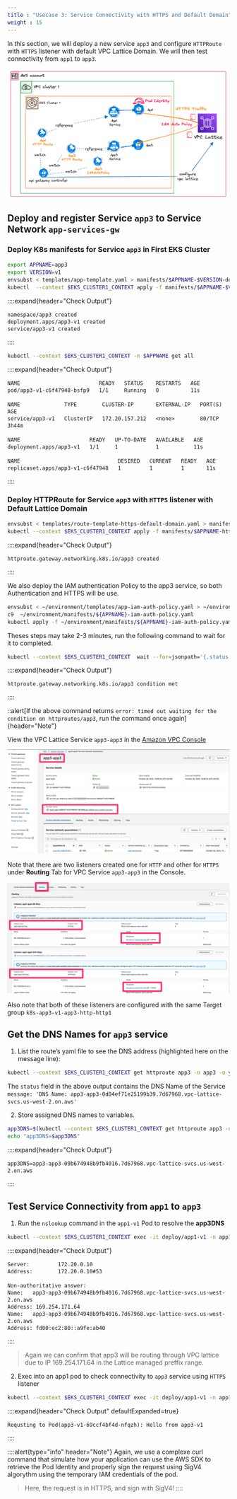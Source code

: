 ```yaml
---
title : "Usecase 3: Service Connectivity with HTTPS and Default Domain"
weight : 15
---
```


In this section, we will deploy a new service `app3` and configure `HTTPRoute` with `HTTPS` listener with default VPC Lattice Domain. We will then test connectivity from `app1` to `app3`.

![](/static/images/6-network-security/2-vpc-lattice-service-access/lattice-usecase3.png)

## Deploy and register Service `app3` to Service Network `app-services-gw`

### Deploy K8s manifests for Service `app3` in First EKS Cluster

```bash
export APPNAME=app3
export VERSION=v1
envsubst < templates/app-template.yaml > manifests/$APPNAME-$VERSION-deploy.yaml
kubectl  --context $EKS_CLUSTER1_CONTEXT apply -f manifests/$APPNAME-$VERSION-deploy.yaml
```

::::expand{header="Check Output"}
```
namespace/app3 created
deployment.apps/app3-v1 created
service/app3-v1 created
```
::::


```bash
kubectl --context $EKS_CLUSTER1_CONTEXT -n $APPNAME get all
```

::::expand{header="Check Output"}
```
NAME                         READY   STATUS    RESTARTS   AGE
pod/app3-v1-c6f47948-bsfp9   1/1     Running   0          11s

NAME              TYPE        CLUSTER-IP       EXTERNAL-IP   PORT(S)   AGE
service/app3-v1   ClusterIP   172.20.157.212   <none>        80/TCP    3h44m

NAME                      READY   UP-TO-DATE   AVAILABLE   AGE
deployment.apps/app3-v1   1/1     1            1           11s

NAME                               DESIRED   CURRENT   READY   AGE
replicaset.apps/app3-v1-c6f47948   1         1         1       11s
```
::::

### Deploy HTTPRoute for Service `app3` with `HTTPS` listener with Default Lattice Domain

```bash
envsubst < templates/route-template-https-default-domain.yaml > manifests/$APPNAME-https-default-domain.yaml
kubectl --context $EKS_CLUSTER1_CONTEXT apply -f manifests/$APPNAME-https-default-domain.yaml
```

::::expand{header="Check Output"}
```
httproute.gateway.networking.k8s.io/app3 created
```
::::

We also deploy the IAM authentication Policy to the app3 service, so both Authentication and HTTPS will be use.

```bash
envsubst < ~/environment/templates/app-iam-auth-policy.yaml > ~/environment/manifests/${APPNAME}-iam-auth-policy.yaml
c9  ~/environment/manifests/${APPNAME}-iam-auth-policy.yaml
kubectl apply -f ~/environment/manifests/${APPNAME}-iam-auth-policy.yaml
```

Theses steps may take 2-3 minutes, run the following command to wait for it to completed.

```bash
kubectl --context $EKS_CLUSTER1_CONTEXT  wait --for=jsonpath='{.status.parents[-1:].conditions[-1:].reason}'=ResolvedRefs httproute/$APPNAME -n $APPNAME
```

::::expand{header="Check Output"}
```
httproute.gateway.networking.k8s.io/app3 condition met
```
::::

::alert[If the above command returns `error: timed out waiting for the condition on httproutes/app3`, run the command once again]{header="Note"}

View the VPC Lattice Service `app3-app3` in the [Amazon VPC Console](https://us-west-2.console.aws.amazon.com/vpc/home?region=us-west-2#Services:)

![app3-service.png](/static/images/6-network-security/2-vpc-lattice-service-access/app3-service.png)


Note that there are two listeners created one for `HTTP` and other for `HTTPS` under **Routing** Tab for VPC Service `app3-app3` in the Console.

![app3-routes.png](/static/images/6-network-security/2-vpc-lattice-service-access/app3-routes.png)

Also note that both of these listeners are configured with the same Target group `k8s-app3-v1-app3-http-http1`

## Get the DNS Names for `app3` service

1. List the route’s yaml file to see the DNS address (highlighted here on the message line): 

```bash
kubectl --context $EKS_CLUSTER1_CONTEXT get httproute app3 -n app3 -o yaml
```

The `status` field in the above output contains the DNS Name of the Service `message: 'DNS Name: app3-app3-0d04ef71e25199b39.7d67968.vpc-lattice-svcs.us-west-2.on.aws'`

2. Store assigned DNS names to variables.

```bash
app3DNS=$(kubectl --context $EKS_CLUSTER1_CONTEXT get httproute app3 -n app3 -o json | jq -r '.metadata.annotations."application-networking.k8s.aws/lattice-assigned-domain-name"')
echo "app3DNS=$app3DNS"
```

::::expand{header="Check Output"}
```
app3DNS=app3-app3-09b674948b9fb4016.7d67968.vpc-lattice-svcs.us-west-2.on.aws
```
::::

## Test Service Connectivity from `app1` to `app3` 

1. Run the `nslookup` command in the `app1-v1` Pod to resolve the **app3DNS**

```bash
kubectl --context $EKS_CLUSTER1_CONTEXT exec -it deploy/app1-v1 -n app1 -c app1-v1 -- nslookup $app3DNS
```

::::expand{header="Check Output"}
```
Server:         172.20.0.10
Address:        172.20.0.10#53

Non-authoritative answer:
Name:   app3-app3-09b674948b9fb4016.7d67968.vpc-lattice-svcs.us-west-2.on.aws
Address: 169.254.171.64
Name:   app3-app3-09b674948b9fb4016.7d67968.vpc-lattice-svcs.us-west-2.on.aws
Address: fd00:ec2:80::a9fe:ab40
```
::::

> Again we can confirm that app3 will be routing through VPC lattice due to IP 169.254.171.64 in the Lattice managed preffix range.

2. Exec into an app1 pod to check connectivity to `app3` service using `HTTPS` listener

```bash
kubectl --context $EKS_CLUSTER1_CONTEXT exec -it deploy/app1-v1 -n app1 -c app1-v1 -- /bin/bash -c 'TOKEN=$(cat $AWS_CONTAINER_AUTHORIZATION_TOKEN_FILE) && STS=$(curl 169.254.170.23/v1/credentials -H "Authorization: $TOKEN") && curl --aws-sigv4 "aws:amz:${AWS_REGION}:vpc-lattice-svcs" --user $(echo $STS | jq ".AccessKeyId" -r):$(echo $STS | jq ".SecretAccessKey" -r) -H "x-amz-content-sha256: UNSIGNED-PAYLOAD" -H "x-amz-security-token: $(echo $STS | jq ".Token" -r)" 'https://$app3DNS
```

::::expand{header="Check Output" defaultExpanded=true}
```
Requsting to Pod(app3-v1-69ccf4bf4d-nfqzh): Hello from app3-v1
```
::::

::::alert{type="info" header="Note"}
Again, we use a complexe curl command that simulate how your application can use the AWS SDK to retrieve the Pod Identity and properly sign the request using SigV4 algorythm using the temporary IAM credentials of the pod.

> Here, the request is in HTTPS, and sign with SigV4!
::::

